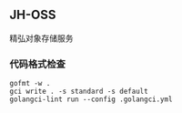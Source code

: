 ## JH-OSS

精弘对象存储服务

### 代码格式检查

```shell
gofmt -w .
gci write . -s standard -s default
golangci-lint run --config .golangci.yml
```
